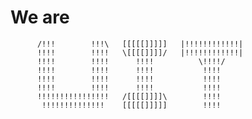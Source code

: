 
# We are

 
          /!!!        !!!\   [[[[[]]]]]   |!!!!!!!!!!!!| 
          !!!!        !!!!   \[[[[]]]]/   |!!!!!!!!!!!!|      
          !!!!        !!!!      !!!!          \!!!!/
          !!!!        !!!!      !!!!           !!!!
          !!!!        !!!!      !!!!           !!!!
          !!!!        !!!!      !!!!           !!!!
          !!!!!!!!!!!!!!!!   /[[[[]]]]\        !!!!
           !!!!!!!!!!!!!!    [[[[[]]]]]        !!!!





 